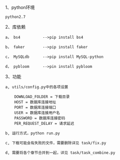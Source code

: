 
1、python环境 

    python2.7

2、库依赖

    a， bs4          -->pip install bs4

    b， faker        -->pip install faker

    c， MySQLdb      -->pip install MySQL-python
    
    d， pybloom      -->pin install pybloom


3、功能
    
    a, utils/config.py中的各项设置

        DOWNLOAD_FOLDER = 下载目录
        HOST = 数据库连接地址
        PORT = 数据库连接端口
        USER = 数据库连接用户名
        PASSWORD = 数据库连接密码
        PER_REQUEST_DELAY = 请求延迟

    b, 运行方式，python run.py

    c, 下载可能会有失败的文件，需要删除详见 task/fix.py

    d, 需要将各个章节合并到一起，详见 task/task_combine.py


